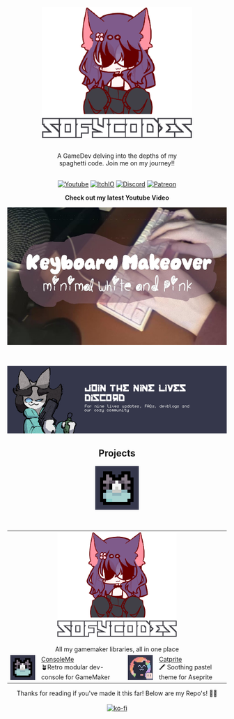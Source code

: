 <div style ="tc display:flex;" align="center">
  <a href="https://www.youtube.com/watch?v=fC7oUOUEEi4"><img src="assets/newprofile.png" height="300"></a>
</div>

## 

<div align="center">A GameDev delving into the depths of my<br> spaghetti code. Join me on my journey!!</div>

<br>
<div align="center">
<p align="center">
<a href="https://www.youtube.com/channel/UCk1zfyn_jBVkkYiQ9FCmtig"><img alt="Youtube" src="https://img.shields.io/badge/youtube-FF0000?&style?&style=for-the-badge&logo=youtube&logoColor=white&alt=youtube style="margin-bottom: 5px;"></a>
<a href="https://sofycodes.itch.io/"><img alt="ItchIO" src="https://img.shields.io/badge/itch.io-fa5c5c?&style?&style=for-the-badge&logo=itch.io&logoColor=white&alt=youtube style="margin-bottom: 5px;"></a>
<a href="https://discord.gg/UdpBpxQBB8"><img alt="Discord" src="https://img.shields.io/badge/Discord-7289da?&style?&style=for-the-badge&logo=discord&logoColor=white&alt=discord style="margin-bottom: 5px;"></a>
<a href="https://ko-fi.com/sofydev"><img alt="Patreon" src="https://img.shields.io/badge/KoFi-FF5E5B?&style?&style=for-the-badge&logo=ko-fi&logoColor=white&alt=ko-fi style="margin-bottom: 5px;"></a>
</p>
	
**Check out my latest Youtube Video**


<a href="https://www.youtube.com/watch?v=JK5_4yeGQKk" target="_blank"><img src="assets/thumbnail1.jpg" alt="YT" height="315" />
</a>

<br>

<p align="center">
<a href="https://discord.gg/UdpBpxQBB8"><img alt="Discord" src="assets/discord.png"></a>
</p>

## Projects

<p align="center">
<a href="https://sofydev.itch.io/nine-lives"><img alt="Aseprite" src=assets/Nyat.png></a>
</p>
<br>

<table align="center">
    <tr>
        <td colspan="4" align="center"><a><img src="assets/newprofile.png" style="height:240px"></a><br><b></b><br>
		All my gamemaker libraries, all in one place</td>
    </tr>
    <tr>
        <td align="right"><a href="https://github.com/SofyCodes/consoleMe"><img src="assets/Nyat.png" style="width:120px"></a></td>
        <td><a href="https://github.com/SofyCodes/consoleMe">ConsoleMe</a><br>🪴Retro modular dev-console for GameMaker</td>
	<td align="right"><a href="https://github.com/SofyCodes/consoleMe"><img src="assets/ase.png" style="width:120px"></a></td>
        <td><a href="https://github.com/catppuccin/aseprite">Catprite</a><br>🖍 Soothing pastel theme for Aseprite</td>
    </tr>
</table>

Thanks for reading if you've made it this far! Below are my Repo's! 🌺🐝
<br>
<br>
[![ko-fi](https://ko-fi.com/img/githubbutton_sm.svg)](https://ko-fi.com/X8X0EIFPZ)


